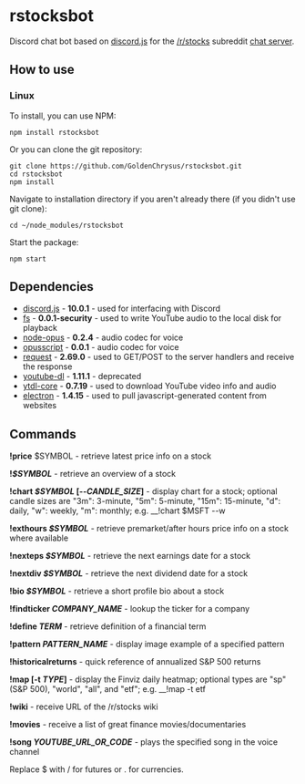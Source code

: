 # rstocksbot
Discord chat bot based on [discord.js](https://github.com/hydrabolt/discord.js) for the [/r/stocks](https://www.reddit.com/r/stocks/) subreddit [chat server](http://www.r-stocks.com/chat/).

## How to use

### Linux
To install, you can use NPM:

`npm install rstocksbot`

Or you can clone the git repository:

```
git clone https://github.com/GoldenChrysus/rstocksbot.git
cd rstocksbot
npm install
```

Navigate to installation directory if you aren't already there (if you didn't use git clone):

`cd ~/node_modules/rstocksbot`

Start the package:

`npm start`

## Dependencies 
* [discord.js](https://www.npmjs.com/package/discord.js) - **10.0.1** - used for interfacing with Discord
* [fs](https://www.npmjs.com/package/fs) - **0.0.1-security** - used to write YouTube audio to the local disk for playback
* [node-opus](https://www.npmjs.com/package/node-opus) - **0.2.4** - audio codec for voice
* [opusscript](https://www.npmjs.com/package/opusscript) - **0.0.1** - audio codec for voice
* [request](https://www.npmjs.com/package/request) - **2.69.0** - used to GET/POST to the server handlers and receive the response
* [youtube-dl](https://www.npmjs.com/package/youtube-dl) - **1.11.1** - deprecated
* [ytdl-core](https://www.npmjs.com/package/ytdl-core) - **0.7.19** - used to download YouTube video info and audio
* [electron](https://www.npmjs.com/package/electron) - **1.4.15** - used to pull javascript-generated content from websites

## Commands
**!price** $SYMBOL - retrieve latest price info on a stock

__!_$SYMBOL___ - retrieve an overview of a stock

__!chart _$SYMBOL_ [--_CANDLE_SIZE_]__ - display chart for a stock; optional candle sizes are "3m": 3-minute, "5m": 5-minute, "15m": 15-minute, "d": daily, "w": weekly, "m": monthly; e.g. __!chart $MSFT --w

__!exthours _$SYMBOL___ - retrieve premarket/after hours price info on a stock where available

__!nexteps _$SYMBOL___ - retrieve the next earnings date for a stock

__!nextdiv _$SYMBOL___ - retrieve the next dividend date for a stock

__!bio _$SYMBOL___ - retrieve a short profile bio about a stock

__!findticker _COMPANY_NAME___ - lookup the ticker for a company

__!define _TERM___ - retrieve definition of a financial term

__!pattern _PATTERN_NAME___ - display image example of a specified pattern

__!historicalreturns__ - quick reference of annualized S&P 500 returns

__!map [-t _TYPE_]__ - display the Finviz daily heatmap; optional types are "sp" (S&P 500), "world", "all", and "etf"; e.g. __!map -t etf

__!wiki__ - receive URL of the /r/stocks wiki

__!movies__ - receive a list of great finance movies/documentaries

__!song _YOUTUBE_URL_OR_CODE___ - plays the specified song in the voice channel

Replace $ with / for futures or . for currencies.